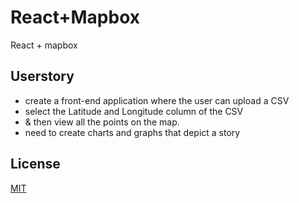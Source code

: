 # React+Mapbox

React + mapbox

## Userstory

- create a front-end application where the user can upload a CSV
- select the Latitude and Longitude column of the CSV
- & then view all the points on the map.
- need to create charts and graphs that depict a story

## License
[MIT](https://choosealicense.com/licenses/mit/)

